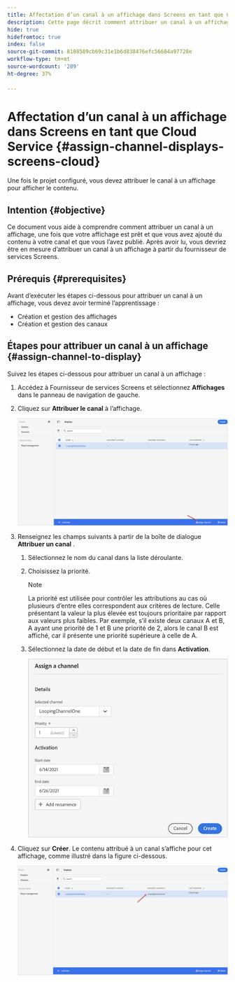 ```yaml
---
title: Affectation d’un canal à un affichage dans Screens en tant que Cloud Service
description: Cette page décrit comment attribuer un canal à un affichage dans Screens en tant que Cloud Service.
hide: true
hidefromtoc: true
index: false
source-git-commit: 8108589cb69c31e1b6d838476efc56684a97728e
workflow-type: tm+mt
source-wordcount: '289'
ht-degree: 37%

---
```



# Affectation d’un canal à un affichage dans Screens en tant que Cloud Service {#assign-channel-displays-screens-cloud}

Une fois le projet configuré, vous devez attribuer le canal à un affichage pour afficher le contenu.

## Intention {#objective}

Ce document vous aide à comprendre comment attribuer un canal à un affichage, une fois que votre affichage est prêt et que vous avez ajouté du contenu à votre canal et que vous l’avez publié. Après avoir lu, vous devriez être en mesure d’attribuer un canal à un affichage à partir du fournisseur de services Screens.

## Prérequis {#prerequisites}

Avant d’exécuter les étapes ci-dessous pour attribuer un canal à un affichage, vous devez avoir terminé l’apprentissage :

* Création et gestion des affichages
* Création et gestion des canaux

## Étapes pour attribuer un canal à un affichage {#assign-channel-to-display}

Suivez les étapes ci-dessous pour attribuer un canal à un affichage :

1. Accédez à Fournisseur de services Screens et sélectionnez **Affichages** dans le panneau de navigation de gauche.

1. Cliquez sur **Attribuer le canal** à l’affichage.

   ![image](/help/screens-cloud/assets/display/assignchannel-1.png)

1. Renseignez les champs suivants à partir de la boîte de dialogue **Attribuer un canal** .

   1. Sélectionnez le nom du canal dans la liste déroulante.
   1. Choisissez la priorité.

      >[!NOTE]
      >La priorité est utilisée pour contrôler les attributions au cas où plusieurs d’entre elles correspondent aux critères de lecture. Celle présentant la valeur la plus élevée est toujours prioritaire par rapport aux valeurs plus faibles. Par exemple, s’il existe deux canaux A et B, A ayant une priorité de 1 et B une priorité de 2, alors le canal B est affiché, car il présente une priorité supérieure à celle de A.
   1. Sélectionnez la date de début et la date de fin dans **Activation**.

      ![image](/help/screens-cloud/assets/display/assignchannel-2.png)

1. Cliquez sur **Créer**. Le contenu attribué à un canal s’affiche pour cet affichage, comme illustré dans la figure ci-dessous.

   ![image](/help/screens-cloud/assets/display/assignchannel-3.png)



